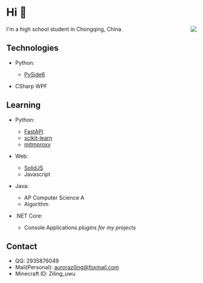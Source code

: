 # Hi 👋
<a href="#"><img align="right" src="https://github-readme-stats.vercel.app/api?username=auroraziling&theme=tokyonight"></img></a>

I'm a high school student in Chongqing, China.

## Technologies

- Python:
  - [PySide6](https://pypi.org/project/PySide6/)

- CSharp WPF

## Learning

- Python:
  - [FastAPI](https://fastapi.tiangolo.com/)
  - [scikit-learn](https://scikit-learn.org/stable/index.html)
  - [mitmproxy](https://mitmproxy.org/)

- Web:
  - [SolidJS](https://www.solidjs.com/)
  - Javascript

- Java:
  - AP Computer Science A
  - Algorithm

- .NET Core:
  - Console Applications *plugins for my projects*

## Contact
- QQ: 2935876049
- Mail(Personal): auroraziling@foxmail.com
- Minecraft ID: Ziling_uwu
